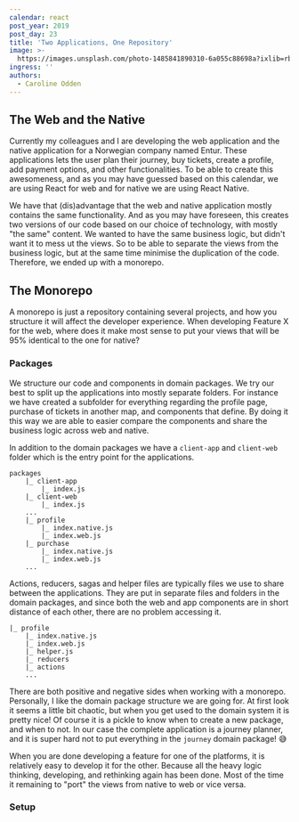 ```yaml
---
calendar: react
post_year: 2019
post_day: 23
title: 'Two Applications, One Repository'
image: >-
  https://images.unsplash.com/photo-1485841890310-6a055c88698a?ixlib=rb-1.2.1&ixid=eyJhcHBfaWQiOjEyMDd9&auto=format&fit=crop&w=2250&q=80
ingress: ''
authors:
  - Caroline Odden
---
```

## The Web and the Native

Currently my colleagues and I are developing the web application and the native application for a Norwegian company named Entur. These applications lets the user plan their journey, buy tickets, create a profile, add payment options, and other functionalities. To be able to create this awesomeness, and as you may have guessed based on this calendar, we are using React for web and for native we are using React Native. 

We have that (dis)advantage that the web and native application mostly contains the same functionality. And as you may have foreseen, this creates two versions of our code based on our choice of technology, with mostly "the same" content. We wanted to have the same business logic, but didn't want it to mess ut the views. So to be able to separate the views from the business logic, but at the same time minimise the duplication of the code. Therefore, we ended up with a monorepo.

## The Monorepo

A monorepo is just a repository containing several projects, and how you structure it will affect the developer experience. 
When developing Feature X for the web, where does it make most sense to put your views that will be 95% identical to the one for native?

### Packages

We structure our code and components in domain packages. We try our best to split up the applications into mostly separate folders. For instance we have created a subfolder for everything regarding the profile page, purchase of tickets in another map, and components that define. By doing it this way we are able to easier compare the components and share the business logic across web and native.

In addition to the domain packages we have a `client-app` and `client-web` folder which is the entry point for the applications.

```
packages
    |_ client-app
        |_ index.js
    |_ client-web
        |_ index.js
    ...
    |_ profile
        |_ index.native.js
        |_ index.web.js
    |_ purchase
        |_ index.native.js
        |_ index.web.js
    ...

```

Actions, reducers, sagas and helper files are typically files we use to share between the applications. They are put in separate files and folders in the domain packages, and since both the web and app components are in short distance of each other, there are no problem accessing it.

```
|_ profile
    |_ index.native.js
    |_ index.web.js
    |_ helper.js
    |_ reducers
    |_ actions
    ...
```

There are both positive and negative sides when working with a monorepo. Personally, I like the domain package structure we are going for. At first look it seems a little bit chaotic, but when you get used to the domain system it is pretty nice! Of course it is a pickle to know when to create a new package, and when to not. In our case the complete application is a journey planner, and it is super hard not to put everything in the `journey` domain package! 😅

When you are done developing a feature for one of the platforms, it is relatively easy to develop it for the other. Because all the heavy logic thinking, developing, and rethinking again has been done. Most of the time it remaining to "port" the views from native to web or vice versa. 


### Setup

<Kent skriv her>

<React Native and node_modules>
<Flow and flow-typed files>
<Rarely good support of frameworks by default>


